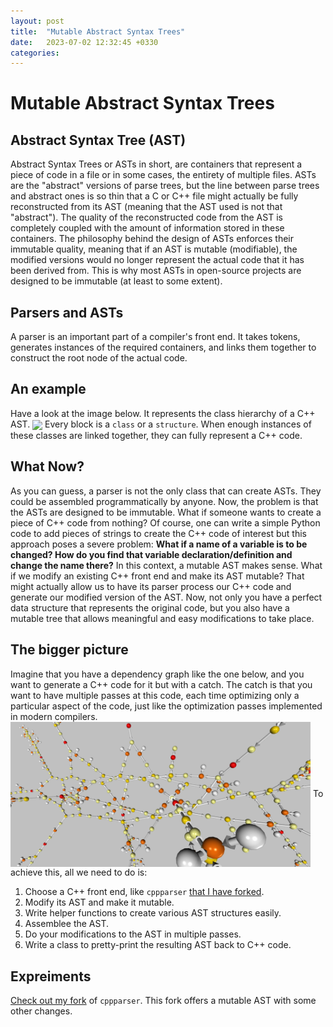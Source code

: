```yaml
---
layout: post
title:  "Mutable Abstract Syntax Trees"
date:   2023-07-02 12:32:45 +0330
categories:
---
```


# Mutable Abstract Syntax Trees
## Abstract Syntax Tree (AST)
Abstract Syntax Trees or ASTs in short, are containers that represent a piece of code in a file or in some cases, the entirety of multiple files.
ASTs are the "abstract" versions of parse trees, but the line between parse trees and abstract ones is so thin that a C or C++ file might actually be fully reconstructed from its AST (meaning that the AST used is not that "abstract").
The quality of the reconstructed code from the AST is completely coupled with the amount of information stored in these containers.
The philosophy behind the design of ASTs enforces their immutable quality, meaning that if an AST is mutable (modifiable), the modified versions would no longer represent the actual code that it has been derived from. This is why most ASTs in open-source projects are designed to be immutable (at least to some extent).

## Parsers and ASTs
A parser is an important part of a compiler's front end. It takes tokens, generates instances of the required containers, and links them together to construct the root node of the actual code. 

## An example 
Have a look at the image below. It represents the class hierarchy of a C++ AST.
<img align="center" width="480" src="https://salehjg.github.io/cppparser/inherit_graph_0.png">
Every block is a `class` or a `structure`. When enough instances of these classes are linked together, they can fully represent a C++ code.

## What Now?
As you can guess, a parser is not the only class that can create ASTs. They could be assembled programmatically by anyone. Now, the problem is that the ASTs are designed to be immutable. What if someone wants to create a piece of C++ code from nothing? Of course, one can write a simple Python code to add pieces of strings to create the C++ code of interest but this approach poses a severe problem: **What if a name of a variable is to be changed? How do you find that variable declaration/definition and change the name there?**
In this context, a mutable AST makes sense. What if we modify an existing C++ front end and make its AST mutable? That might actually allow us to have its parser process our C++ code and generate our modified version of the AST. Now, not only you have a perfect data structure that represents the original code, but you also have a mutable tree that allows meaningful and easy modifications to take place.

## The bigger picture
Imagine that you have a dependency graph like the one below, and you want to generate a C++ code for it but with a catch. The catch is that you want to have multiple passes at this code, each time optimizing only a particular aspect of the code, just like the optimization passes implemented in modern compilers.
<img align="center" width="480" src="https://raw.githubusercontent.com/salehjg/salehjg.github.io/master/images/fused_2x_conv2d_valid_img2.PNG">
To achieve this, all we need to do is:
1. Choose a C++ front end, like `cppparser` [that I have forked](https://github.com/salehjg/cppparser/tree/my-master).
2. Modify its AST and make it mutable.
3. Write helper functions to create various AST structures easily.
4. Assemblee the AST.
5. Do your modifications to the AST in multiple passes.
6. Write a class to pretty-print the resulting AST back to C++ code.

## Expreiments
[Check out my fork](https://github.com/salehjg/cppparser/tree/my-master) of `cppparser`. This fork offers a mutable AST with some other changes.


